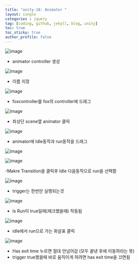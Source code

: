 ```yaml
---
title: "unity-18: Animator "
layout: single
categories : jquery
tag: [coding, github, jekyll, blog, unity]
toc: true
toc_sticky: true
author_profile: false
---
```


![image](https://user-images.githubusercontent.com/111720411/216730620-046d89db-8076-41b4-8ba5-7ba46d02b1d1.png)


- animator controller 생성

![image](https://user-images.githubusercontent.com/111720411/216730638-72c8023f-1142-47c2-9b6a-86fd497d305d.png)


- 이름 지정

![image](https://user-images.githubusercontent.com/111720411/216730669-78b0c619-becc-47c7-8ea7-c9d7ff291acc.png)


- foxcontroller를  fox의 controller에 드래그

![image](https://user-images.githubusercontent.com/111720411/216730672-92276dde-3afc-4236-8f24-c74c16a9447b.png)

- 좌상단 scene옆 animator 클릭


![image](https://user-images.githubusercontent.com/111720411/216730688-7b4d2d41-2290-47bb-b263-159402d7fd43.png)

- animator에 Idle동작과 run동작을 드래그


![image](https://user-images.githubusercontent.com/111720411/216730694-b4781ce0-77a0-4b02-89f3-23db906b05b9.png)

![image](https://user-images.githubusercontent.com/111720411/216730701-885399b5-0b33-48ea-b4de-1c2ab86c5777.png)

-Makre Transition을 클릭후 Idle 다음동작으로 run을 선택함



![image](https://user-images.githubusercontent.com/111720411/216730707-a75e015b-29a0-44f2-a919-2f18aa7a7d1c.png)

- trigger는 한번만 실행되는것



![image](https://user-images.githubusercontent.com/111720411/216730715-b381a8c5-504e-45c3-b71f-33c3887b3af8.png)

- Is Run이 true일때(체크했을때) 작동됨


![image](https://user-images.githubusercontent.com/111720411/216730739-eca037aa-5af9-44cc-a394-056ac5c76ba5.png)

- idle에서 run으로 가는 화살표 클릭


![image](https://user-images.githubusercontent.com/111720411/216730743-c1d36f77-8888-4570-a00e-41a0a56bc14b.png)

- Has exit time 누르면 절대 안넘어감 (모두 끝낸 후에 이동하라는 뜻)
- trigger true했을때 바로 움직이게 하려면 has exit time을 끄면됨

